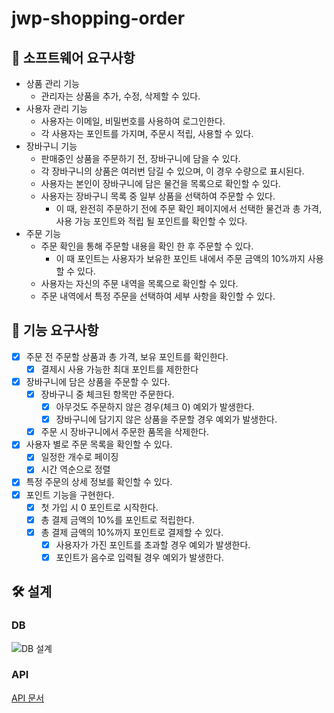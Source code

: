 # jwp-shopping-order

## 🎯 소프트웨어 요구사항

- 상품 관리 기능
    - 관리자는 상품을 추가, 수정, 삭제할 수 있다.
- 사용자 관리 기능
    - 사용자는 이메일, 비밀번호를 사용하여 로그인한다.
    - 각 사용자는 포인트를 가지며, 주문시 적립, 사용할 수 있다.
- 장바구니 기능
    - 판매중인 상품을 주문하기 전, 장바구니에 담을 수 있다.
    - 각 장바구니의 상품은 여러번 담길 수 있으며, 이 경우 수량으로 표시된다.
    - 사용자는 본인이 장바구니에 담은 물건을 목록으로 확인할 수 있다.
    - 사용자는 장바구니 목록 중 일부 상품을 선택하여 주문할 수 있다.
        - 이 때, 완전히 주문하기 전에 주문 확인 페이지에서 선택한 물건과 총 가격, 사용 가능 포인트와 적립 될 포인트를 확인할 수 있다.
- 주문 기능
    - 주문 확인을 통해 주문할 내용을 확인 한 후 주문할 수 있다.
        - 이 때 포인트는 사용자가 보유한 포인트 내에서 주문 금액의 10%까지 사용할 수 있다.
    - 사용자는 자신의 주문 내역을 목록으로 확인할 수 있다.
    - 주문 내역에서 특정 주문을 선택하여 세부 사항을 확인할 수 있다.

## 🎯 기능 요구사항

- [x]  주문 전 주문할 상품과 총 가격, 보유 포인트를 확인한다.
    - [x] 결제시 사용 가능한 최대 포인트를 제한한다
- [x]  장바구니에 담은 상품을 주문할 수 있다.
    - [x]  장바구니 중 체크된 항목만 주문한다.
        - [x]  아무것도 주문하지 않은 경우(체크 0) 예외가 발생한다.
        - [x]  장바구니에 담기지 않은 상품을 주문할 경우 예외가 발생한다.
    - [x]  주문 시 장바구니에서 주문한 품목을 삭제한다.
- [x]  사용자 별로 주문 목록을 확인할 수 있다.
    - [x]  일정한 개수로 페이징
    - [x]  시간 역순으로 정렬
- [x]  특정 주문의 상세 정보를 확인할 수 있다.
- [x]  포인트 기능을 구현한다.
    - [x]  첫 가입 시 0 포인트로 시작한다.
    - [x]  총 결제 금액의 10%를 포인트로 적립한다.
    - [x]  총 결제 금액의 10%까지 포인트로 결제할 수 있다.
        - [x]  사용자가 가진 포인트를 초과할 경우 예외가 발생한다.
        - [x]  포인트가 음수로 입력될 경우 예외가 발생한다.

## 🛠 설계

### DB

![DB 설계](https://github.com/woowacourse/happypeople/assets/49433615/ff070445-c7a1-48f1-8255-91bea8b4e365)

### API

[API 문서️](http://43.200.169.154:8080/docs/docs.html)
